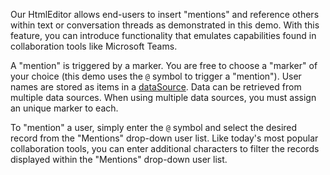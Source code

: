 Our HtmlEditor allows end-users to insert "mentions" and reference others within text or conversation threads as demonstrated in this demo. With this feature, you can introduce functionality that emulates capabilities found in collaboration tools like Microsoft Teams. 

A "mention" is triggered by a marker. You are free to choose a "marker" of your choice (this demo uses the `@` symbol to trigger a "mention").  User names are stored as items in a [dataSource](/Documentation/ApiReference/UI_Widgets/dxHtmlEditor/Configuration/mentions/#dataSource). Data can be retrieved from multiple data sources. When using multiple data sources, you must assign an unique marker to each. 

To "mention" a user, simply enter the `@` symbol and select the desired record from the "Mentions" drop-down user list. Like today's most popular collaboration tools, you can enter additional characters to filter the records displayed within the "Mentions" drop-down user list.